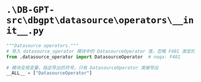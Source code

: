 # `.\DB-GPT-src\dbgpt\datasource\operators\__init__.py`

```py
"""Datasource operators."""
# 导入 datasource_operator 模块中的 DatasourceOperator 类，忽略 F401 类型的导入警告
from .datasource_operator import DatasourceOperator  # noqa: F401

# 模块全局变量，指定导出的符号，只有 DatasourceOperator 类被导出
__ALL__ = ["DatasourceOperator"]
```